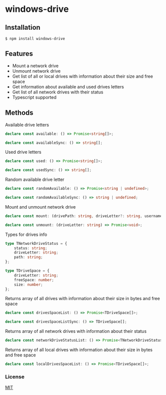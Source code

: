 # windows-drive

## Installation
```
$ npm install windows-drive
```

## Features
* Mount a network drive
* Unmount network drive
* Get list of all or local drives with information about their size and free space
* Get information about available and used drives letters
* Get list of all network drives with their status
* Typescript supported

## Methods

Available drive letters
```typescript
declare const available: () => Promise<string[]>;

declare const availableSync: () => string[];
```

Used drive letters
```typescript
declare const used: () => Promise<string[]>;

declare const usedSync: () => string[];
```

Random available drive letter
```typescript
declare const randomAvailable: () => Promise<string | undefined>;

declare const randomAvailableSync: () => string | undefined;
```

Mount and unmount network drive
```typescript
declare const mount: (drivePath: string, driveLetter?: string, username?: string, password?: string) => Promise<string | undefined>;

declare const unmount: (driveLetter: string) => Promise<void>;
```

Types for drives info
```typescript
type TNetworkDriveStatus = {
    status: string;
    driveLetter: string;
    path: string;
};

type TDriveSpace = {
    driveLetter: string;
    freeSpace: number;
    size: number;
};
```

Returns array of all drives with information about their size in bytes and free space
```typescript
declare const drivesSpaceList: () => Promise<TDriveSpace[]>;

declare const drivesSpaceListSync: () => TDriveSpace[];
```

Returns array of all network drives with information about their status
```typescript
declare const networkDriveStatusList: () => Promise<TNetworkDriveStatus[]>;
```

Returns array of all local drives with information about their size in bytes and free space
```typescript
declare const localDrivesSpaceList: () => Promise<TDriveSpace[]>;
```

### License
[MIT](LICENSE)